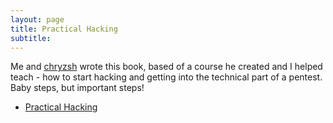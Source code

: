 ```yaml
---
layout: page
title: Practical Hacking
subtitle: 
---
```


Me and [chryzsh](https://twitter.com/chryzsh "This is really cool") wrote this book, based of a course he created and I helped teach - how to start hacking and getting into the technical part of a pentest. Baby steps, but important steps! 

* [Practical Hacking](https://hunter2.gitbook.io/practical-hacking/ "This is really cool")
